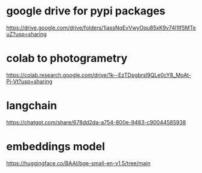 # google drive for pypi packages 
https://drive.google.com/drive/folders/1iassNqEvVwyOqu85xK9v74l1If5MTeuZ?usp=sharing

# colab to photogrametry
https://colab.research.google.com/drive/1k--EzTDpgbrsl9QLe0cY8_MoAt-Pj-Vt?usp=sharing

# langchain 
https://chatgpt.com/share/678dd2da-a754-800e-9483-c90044585938

# embeddings model
https://huggingface.co/BAAI/bge-small-en-v1.5/tree/main
